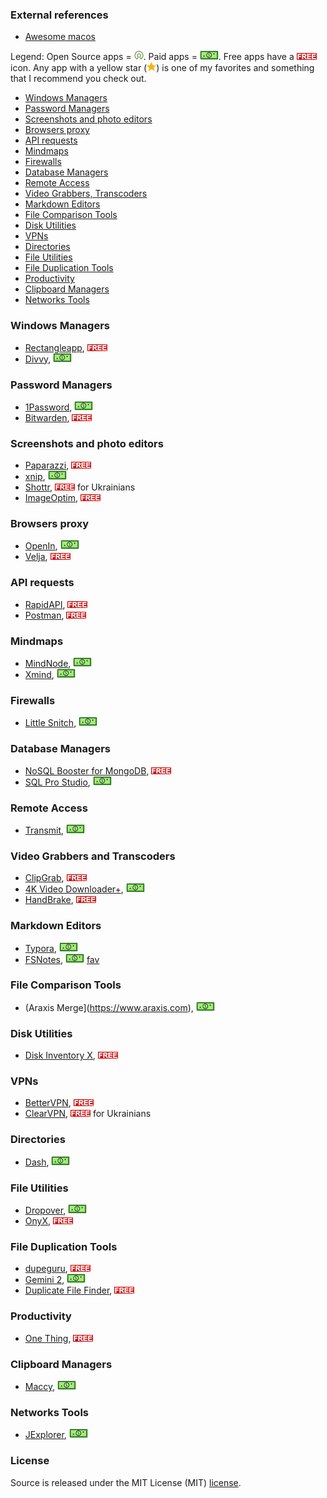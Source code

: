 ### External references

- [Awesome macos](https://github.com/phmullins/awesome-macos)

Legend: Open Source apps = ![Open Source][oss]. Paid
apps = ![Dollar][mon]. Free apps have a ![Free][free] icon. Any app with a yellow star (![Star][fav]) is one of my 
favorites and something that I recommend you check out.

- [Windows Managers](#windows-managers)
- [Password Managers](#password-managers)
- [Screenshots and photo editors](#screenshots-and-photo-editors)
- [Browsers proxy](browsers-proxy)
- [API requests](api-requests)
- [Mindmaps](#mindmaps)
- [Firewalls](#firewalls)
- [Database Managers](#database-managers)
- [Remote Access](#remote-access)
- [Video Grabbers, Transcoders](video-grabbers-and-transcoders)
- [Markdown Editors](#markdown-editors)
- [File Comparison Tools](#file-comparison-tools)
- [Disk Utilities](#disk-utilities)
- [VPNs](#vpns)
- [Directories](#directories)
- [File Utilities](#file-utilities)
- [File Duplication Tools](#file-duplication-tools)
- [Productivity](#productivity)
- [Clipboard Managers](#clipboard-managers)
- [Networks Tools](#networks-tools)

### Windows Managers

- [Rectangleapp](https://rectangleapp.com), ![Free][free]
- [Divvy](https://mizage.com/divvy/), ![Dollar][mon]

### Password Managers

- [1Password](https://1password.com), ![Dollar][mon]
- [Bitwarden](https://bitwarden.com), ![Free][free]

### Screenshots and photo editors

- [Paparazzi](https://derailer.org/paparazzi/), ![Free][free]
- [xnip](https://www.xnipapp.com), ![Dollar][mon]
- [Shottr](https://shottr.cc), ![Free][free] for Ukrainians
- [ImageOptim](https://imageoptim.com/mac), ![Free][free]

### Browsers proxy

- [OpenIn](https://loshadki.app/openin/), ![Dollar][mon]
- [Velja](https://sindresorhus.com/velja), ![Free][free] 

### API requests

- [RapidAPI](https://paw.cloud), ![Free][free]
- [Postman](https://www.postman.com/downloads/), ![Free][free]

### Mindmaps

- [MindNode](https://www.mindnode.com), ![Dollar][mon]
- [Xmind](https://xmind.app), ![Dollar][mon]

### Firewalls

- [Little Snitch](https://www.obdev.at/products/littlesnitch/), ![Dollar][mon]

### Database Managers

- [NoSQL Booster for MongoDB](https://www.nosqlbooster.com), ![Free][free]
- [SQL Pro Studio](https://www.sqlprostudio.com), ![Dollar][mon]

### Remote Access

- [Transmit](https://www.panic.com/transmit/), ![Dollar][mon]

### Video Grabbers and Transcoders

- [ClipGrab](https://clipgrab.org), ![Free][free]
- [4K Video Downloader+](https://www.4kdownload.com), ![Dollar][mon]
- [HandBrake](https://handbrake.fr), ![Free][free]

### Markdown Editors

- [Typora](https://typora.io), ![Dollar][mon]
- [FSNotes](https://fsnot.es), ![Dollar][mon] [fav]

### File Comparison Tools

- (Araxis Merge](https://www.araxis.com), ![Dollar][mon]

### Disk Utilities

- [Disk Inventory X](http://www.derlien.com), ![Free][free]

### VPNs

- [BetterVPN](https://www.betternet.co), ![Free][free]
- [ClearVPN](http://clearvpn.com/), ![Free][free] for Ukrainians

### Directories

- [Dash](https://kapeli.com/dash), ![Dollar][mon]

### File Utilities

- [Dropover](https://dropoverapp.com), ![Dollar][mon]
- [OnyX](https://www.titanium-software.fr/en/onyx.html), ![Free][free]

### File Duplication Tools

- [dupeguru](https://dupeguru.voltaicideas.net), ![Free][free]
- [Gemini 2](http://gemini.macpaw.com), ![Dollar][mon]
- [Duplicate File Finder](https://nektony.com/downloads), ![Free][free]

### Productivity

- [One Thing](https://sindresorhus.com/one-thing), ![Free][free]

### Clipboard Managers

- [Maccy](https://maccy.app), ![Dollar][mon]

### Networks Tools

- [JExplorer](http://jxplorer.org), ![Dollar][mon]

### License
Source is released under the MIT License (MIT) [license](LICENSE).

[oss]: /assets/oss.png
[mon]: /assets/dollar.png
[fav]: /assets/icon_star.png
[free]: /assets/free.png